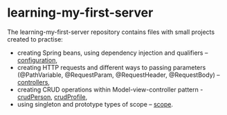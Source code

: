 # learning-my-first-server

The learning-my-first-server repository contains files with small projects created to practise:
- creating Spring beans, using dependency injection and qualifiers – [configuration]( https://github.com/katarzynaNow/learning-my-first-server/tree/master/src/main/java/com/example/myfirstserver/configuration),
- creating HTTP requests and different ways to passing parameters (@PathVariable, @RequestParam,  @RequestHeader, @RequestBody) – [controllers]( https://github.com/katarzynaNow/learning-my-first-server/tree/master/src/main/java/com/example/myfirstserver/controllers),
- creating CRUD operations within Model-view-controller pattern - [crudPerson]( https://github.com/katarzynaNow/learning-my-first-server/tree/master/src/main/java/com/example/myfirstserver/crudPerson), [crudProfile]( https://github.com/katarzynaNow/learning-my-first-server/tree/master/src/main/java/com/example/myfirstserver/crudProfile),
- using singleton and prototype types of scope – [scope]( https://github.com/katarzynaNow/learning-my-first-server/tree/master/src/main/java/com/example/myfirstserver/scope).
